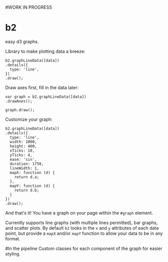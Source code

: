 #WORK IN PROGRESS

# b2
easy d3 graphs.

Library to make plotting data a breeze:

    b2.graphLineData([data])
    .details({
      type: 'line',
    })
    .draw();
    
Draw axes first, fill in the data later:

    var graph = b2.graphLineData([data])
    .drawAxes();
    
    graph.draw();
    
Customize your graph: 

    b2.graphLineData([data])
    .details({
      type: 'line',
      width: 1000,
      height: 400,
      xTicks: 10,
      yTicks: 4,
      ease: 'sin',
      duration: 1750,
      lineWidth: 1,
      mapX: function (d) {
        return d.a;
      },
      mapY: function (d) {
        return d.b;
      }
    })
    .draw();

And that's it! You have a graph on your page within the `#graph` element. 

Currently supports line graphs (with multiple lines permitted), bar graphs, and scatter plots. By default `b2` looks in the `x` and `y` attributes of each data point, but provide a `mapX` and/or `mapY` function to allow your data to be in any format.

#In the pipeline
Custom classes for each component of the graph for easier styling. 
